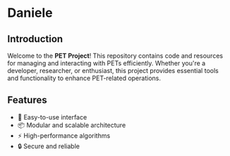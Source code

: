 # Daniele


## Introduction
Welcome to the **PET Project**! This repository contains code and resources for managing and interacting with PETs efficiently. Whether you're a developer, researcher, or enthusiast, this project provides essential tools and functionality to enhance PET-related operations.

## Features
- 🐾 Easy-to-use interface
- 📦 Modular and scalable architecture
- ⚡ High-performance algorithms
- 🔒 Secure and reliable
